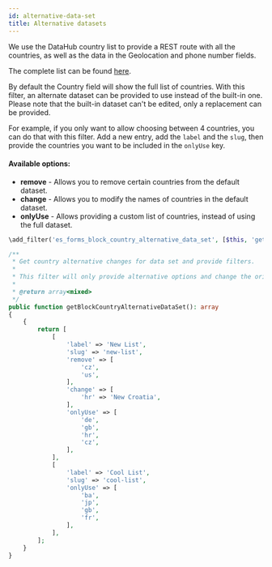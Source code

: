 ```yaml
---
id: alternative-data-set
title: Alternative datasets
---
```


We use the DataHub country list to provide a REST route with all the countries, as well as the data in the Geolocation and phone number fields.

The complete list can be found [here](https://github.com/uandhgroup/eightshift-forms/blob/develop/data/country/manifest.json).

By default the Country field will show the full list of countries. With this filter, an alternate dataset can be provided to use instead of the built-in one. Please note that the built-in dataset can't be edited, only a replacement can be provided.

For example, if you only want to allow choosing between 4 countries, you can do that with this filter. Add a new entry, add the `label` and the `slug`, then provide the countries you want to be included in the `onlyUse` key.

#### Available options:
* **remove** - Allows you to remove certain countries from the default dataset.
* **change** - Allows you to modify the names of countries in the default dataset.
* **onlyUse** - Allows providing a custom list of countries, instead of using the full dataset.

```php
\add_filter('es_forms_block_country_alternative_data_set', [$this, 'getBlockCountryAlternativeDataSet']);

/**
 * Get country alternative changes for data set and provide filters.
 *
 * This filter will only provide alternative options and change the original list.
 *
 * @return array<mixed>
 */
public function getBlockCountryAlternativeDataSet(): array
{
	{
		return [
			[
				'label' => 'New List',
				'slug' => 'new-list',
				'remove' => [
					'cz',
					'us',
				],
				'change' => [
					'hr' => 'New Croatia',
				],
				'onlyUse' => [
					'de',
					'gb',
					'hr',
					'cz',
				],
			],
			[
				'label' => 'Cool List',
				'slug' => 'cool-list',
				'onlyUse' => [
					'ba',
					'jp',
					'gb',
					'fr',
				],
			],
		];
	}
}
```
